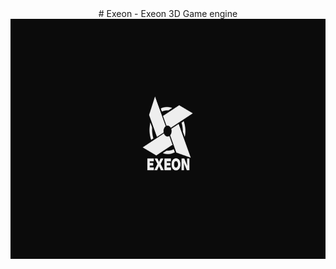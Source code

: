 <div align="center">
# Exeon
- Exeon 3D Game engine

<img src="./img/Exeon_Logo_2.png" width="683px" height="384px"/>
</div>